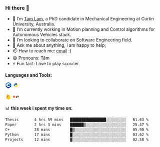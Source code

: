 ### Hi there 👋
<!--
hi, i'm [Tam Lam](https://lamngoctam.github.io/), a PhD candidate in Mechanical Engineering at Curtin University, Australia.
<img align="right" alt="GIF" src="https://github.com/abhisheknaiidu/abhisheknaiidu/blob/master/code.gif?raw=true" width="500" height="320" />
-->
- 🔭 I’m [Tam Lam](https://lamngoctam.github.io/), a PhD candidate in Mechanical Engineering at Curtin University, Australia.
- 🌱 I’m currently working in Motion planning and Control algorithms for Autonomous Vehicles stack.
- 👯 I’m looking to collaborate on Software Engineering field.
- 💬 Ask me about anything, i am happy to help;
- 📫 How to reach me: [email](mailto:lamngoctam@gmail.com) :)
- 😄 Pronouns: Tâm
- ⚡ Fun fact: Love to play scoccer.


**Languages and Tools:**  

<code><img height="20" src="https://raw.githubusercontent.com/github/explore/80688e429a7d4ef2fca1e82350fe8e3517d3494d/topics/cpp/cpp.png"></code>
<code><img height="20" src="https://raw.githubusercontent.com/github/explore/80688e429a7d4ef2fca1e82350fe8e3517d3494d/topics/python/python.png"></code>
<!--<code><img height="20" src="https://raw.githubusercontent.com/github/explore/80688e429a7d4ef2fca1e82350fe8e3517d3494d/topics/mysql/mysql.png"></code>-->
<code><img height="20" src="https://raw.githubusercontent.com/github/explore/80688e429a7d4ef2fca1e82350fe8e3517d3494d/topics/firebase/firebase.png"></code>
<code><img height="20" src="https://raw.githubusercontent.com/github/explore/80688e429a7d4ef2fca1e82350fe8e3517d3494d/topics/git/git.png"></code>
<!--
**lamngoctam/lamngoctam** is a ✨ _special_ ✨ repository because its `README.md` (this file) appears on your GitHub profile.

Here are some ideas to get you started:

- 🔭 I’m currently working on ...
- 🌱 I’m currently learning ...
- 👯 I’m looking to collaborate on ...
- 🤔 I’m looking for help with ...
- 💬 Ask me about ...
- 📫 How to reach me: ...
- 😄 Pronouns: ...
- ⚡ Fun fact: ...
-->

📊 **this week i spent my time on:**
<!--START_SECTION:waka-->
```text
Thesis       4 hrs 59 mins   ████████████████░░░░░░░░░   61.63 % 
Paper        2 hrs 3 mins    ██████▒░░░░░░░░░░░░░░░░░░   25.47 % 
C+           28 mins         █▒░░░░░░░░░░░░░░░░░░░░░░░   05.90 % 
Python       17 mins         █░░░░░░░░░░░░░░░░░░░░░░░░   03.62 % 
Projects     12 mins         ▓░░░░░░░░░░░░░░░░░░░░░░░░   02.58 % 
```
<!--END_SECTION:waka-->

<!--
🚧 **my todoist stats:**
🏆  7,936 Karma Points           
🌸  Completed 0 tasks today           
✅  Completed 663 tasks so far           
⏳  Longest streak is 10 days
-->
